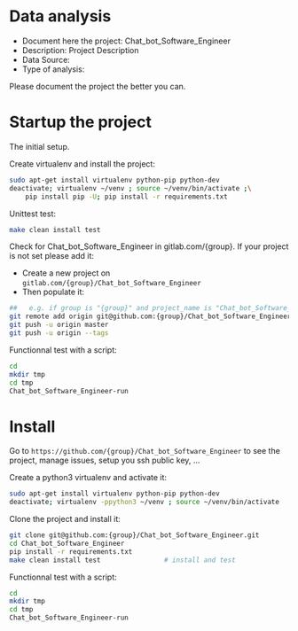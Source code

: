 # Data analysis
- Document here the project: Chat_bot_Software_Engineer
- Description: Project Description
- Data Source:
- Type of analysis:

Please document the project the better you can.

# Startup the project

The initial setup.

Create virtualenv and install the project:
```bash
sudo apt-get install virtualenv python-pip python-dev
deactivate; virtualenv ~/venv ; source ~/venv/bin/activate ;\
    pip install pip -U; pip install -r requirements.txt
```

Unittest test:
```bash
make clean install test
```

Check for Chat_bot_Software_Engineer in gitlab.com/{group}.
If your project is not set please add it:

- Create a new project on `gitlab.com/{group}/Chat_bot_Software_Engineer`
- Then populate it:

```bash
##   e.g. if group is "{group}" and project_name is "Chat_bot_Software_Engineer"
git remote add origin git@github.com:{group}/Chat_bot_Software_Engineer.git
git push -u origin master
git push -u origin --tags
```

Functionnal test with a script:

```bash
cd
mkdir tmp
cd tmp
Chat_bot_Software_Engineer-run
```

# Install

Go to `https://github.com/{group}/Chat_bot_Software_Engineer` to see the project, manage issues,
setup you ssh public key, ...

Create a python3 virtualenv and activate it:

```bash
sudo apt-get install virtualenv python-pip python-dev
deactivate; virtualenv -ppython3 ~/venv ; source ~/venv/bin/activate
```

Clone the project and install it:

```bash
git clone git@github.com:{group}/Chat_bot_Software_Engineer.git
cd Chat_bot_Software_Engineer
pip install -r requirements.txt
make clean install test                # install and test
```
Functionnal test with a script:

```bash
cd
mkdir tmp
cd tmp
Chat_bot_Software_Engineer-run
```
